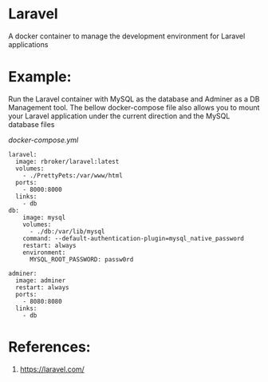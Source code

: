 # Laravel

A docker container to manage the development environment for Laravel applications

# Example:

Run the Laravel container with MySQL as the database and Adminer as a DB Management tool.  The bellow docker-compose file also allows you to mount your Laravel application under the current direction and the MySQL database files

*docker-compose.yml*
```
laravel:
  image: rbroker/laravel:latest
  volumes:
    - ./PrettyPets:/var/www/html
  ports:
    - 8000:8000
  links:
    - db
db:
    image: mysql
    volumes:
      - ./db:/var/lib/mysql
    command: --default-authentication-plugin=mysql_native_password
    restart: always
    environment:
      MYSQL_ROOT_PASSWORD: passw0rd

adminer:
  image: adminer
  restart: always
  ports:
    - 8080:8080
  links:
    - db
```

# References:
1. https://laravel.com/
